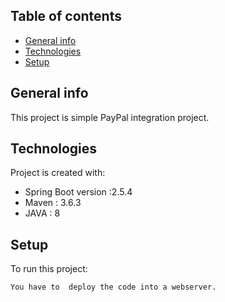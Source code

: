 ## Table of contents
* [General info](#general-info)
* [Technologies](#technologies)
* [Setup](#setup)

## General info
This project is simple PayPal integration project.
	
## Technologies
Project is created with:
* Spring Boot version :2.5.4
* Maven : 3.6.3
* JAVA : 8

## Setup
To run this project:

```
You have to  deploy the code into a webserver.
```
